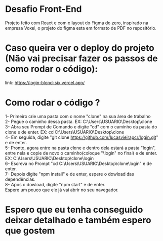 # Desafio Front-End
Projeto feito com React e com o layout do Figma do zero, inspirado na empresa Voxel, o projeto do figma esta em formato de PDF no repositório.

# Caso queira ver o deploy do projeto (Não vai precisar fazer os passos de como rodar o código):
link: https://login-blond-six.vercel.app/

# Como rodar o código ?
1- Primeiro crie uma pasta com o nome "clone" na sua área de trabalho <br/>
2- Pegue o caminho dessa pasta. EX: C:\Users\USUARIO\Desktop\clone<br/>
3- Abra seu Prompt de Comando e digite "cd" com o caminho da pasta do clone e de enter. EX: cd C:\Users\USUARIO\Desktop\clone<br/>
4- Em seguida, digite "git clone https://github.com/lucasvieirapcr/login.git" e de enter.<br/>
5- Pronto, agora entre na pasta clone e dentro dela estará a pasta "login", entre nela e copie de novo o caminho(coloque "\login" no final) e de enter. <br/>
EX: C:\Users\USUARIO\Desktop\clone\login<br/>
6- Escreva no Prompt "cd C:\Users\USUARIO\Desktop\clone\login" e de enter.<br/>
7- Depois digite "npm install" e de enter, espere o dowload das dependências.<br/>
8- Após o dowload, digite "npm start" e de enter.
<br/>
Espere um pouco que ele já vai abrir no seu navegador.

# Espero que eu tenha conseguido deixar detalhado e também espero que gostem
